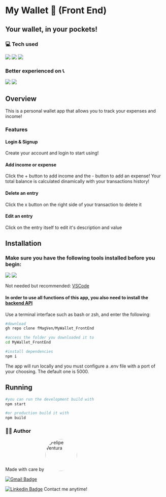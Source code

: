 # My Wallet :money_mouth_face: (Front End)
## Your wallet, in your pockets!
### :computer: Tech used
<p>
	<img src="https://img.shields.io/badge/npm-CB3837?style=for-the-badge&logo=npm&logoColor=white"/>
	<img src="https://img.shields.io/badge/React-20232A?style=for-the-badge&logo=react&logoColor=61DAFB"/>
	<img src="https://img.shields.io/badge/styled--components-DB7093?style=for-the-badge&logo=styled-components&logoColor=white"/>
</p>

### Better experienced on :telephone_receiver:
<p>
	<img src="https://img.shields.io/badge/Android-3DDC84?style=for-the-badge&logo=android&logoColor=white"/>
	<img src="https://img.shields.io/badge/iOS-000000?style=for-the-badge&logo=ios&logoColor=white" />
</p>



## Overview
This is a personal wallet app that allows you to track your expenses and income!
### Features
#### Login & Signup
Create your account and login to start using!
#### Add income or expense
Click the + button to add income and the - button to add an expense! Your total balance is calculated dinamically with your transactions history!
#### Delete an entry
Click the x button on the right side of your transaction to delete it
#### Edit an entry
Click on the entry itself to edit it's description and value

## Installation
### Make sure you have the following tools installed before you begin:
<p>
	<a href="https://git-scm.com/"><img src="https://img.shields.io/badge/GIT-E44C30?style=for-the-badge&logo=git&logoColor=white"/></a>
	<a href="https://nodejs.org"><img src="https://img.shields.io/badge/Node.js-339933?style=for-the-badge&logo=nodedotjs&logoColor=white"/></a>
</p>
<p>Not needed but recommended: <a href="https://code.visualstudio.com/">VSCode</a></p>

#### In order to use all functions of this app, you also need to install the [backend API](https://github.com/fMagVen/myWallet_BackEnd)

Use a terminal interface such as bash or zsh, and enter the following:
```bash
#download
gh repo clone fMagVen/MyWallet_FrontEnd

#access the folder you downloaded it to
cd MyWallet_FrontEnd

#install dependencies
npm i
```
The app will run locally and you must configure a .env file with a port of your choosing. The default one is 5000.
## Running
```bash
#you can run the development build with
npm start

#or production build it with
npm build
```
### :man_technologist: Author
Made with care by
<a href="https://github.com/fMagVen"><img  style="border-radius: 50%;"  src="https://avatars.githubusercontent.com/u/78576546?v=4"  width="100px;"  alt="Felipe Ventura"/></a>

[![Gmail Badge](https://img.shields.io/badge/-fmagven93@gmail.com-c14438?style=flat&logo=Gmail&logoColor=white&link=mailto:fmagven93@gmail.com)](mailto:fmagven93@gmail.com)

[![Linkedin Badge](https://img.shields.io/badge/-Felipe-Ventura?style=flat&logo=Linkedin&logoColor=white&color=blue&link=https://www.linkedin.com/in/fmagven/)](https://www.linkedin.com/in/fmagven/)
Contact me anytime!
